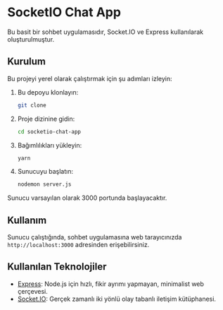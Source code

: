 # SocketIO Chat App

Bu basit bir sohbet uygulamasıdır, Socket.IO ve Express kullanılarak oluşturulmuştur.


## Kurulum

Bu projeyi yerel olarak çalıştırmak için şu adımları izleyin:

1. Bu depoyu klonlayın:

   ```bash
   git clone
   ```

2. Proje dizinine gidin:

   ```bash
   cd socketio-chat-app
   ```

3. Bağımlılıkları yükleyin:

   ```bash
   yarn
   ```

4. Sunucuyu başlatın:

   ```bash
   nodemon server.js
   ```

Sunucu varsayılan olarak 3000 portunda başlayacaktır.

## Kullanım

Sunucu çalıştığında, sohbet uygulamasına web tarayıcınızda `http://localhost:3000` adresinden erişebilirsiniz.

## Kullanılan Teknolojiler

- [Express](https://expressjs.com/): Node.js için hızlı, fikir ayrımı yapmayan, minimalist web çerçevesi.
- [Socket.IO](https://socket.io/): Gerçek zamanlı iki yönlü olay tabanlı iletişim kütüphanesi.
